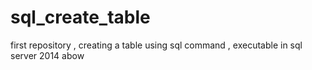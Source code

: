 # sql_create_table
first repository , creating a table using sql command , executable in sql server 2014 abow
